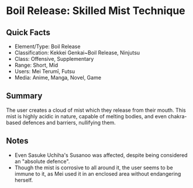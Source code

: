 # Boil Release: Skilled Mist Technique

## Quick Facts
- Element/Type: Boil Release
- Classification: Kekkei Genkai~Boil Release, Ninjutsu
- Class: Offensive, Supplementary
- Range: Short, Mid
- Users: Mei Terumī, Futsu
- Media: Anime, Manga, Novel, Game

## Summary
The user creates a cloud of mist which they release from their mouth. This mist is highly acidic in nature, capable of melting bodies, and even chakra-based defences and barriers, nullifying them.

## Notes
- Even Sasuke Uchiha's Susanoo was affected, despite being considered an "absolute defence".
- Though the mist is corrosive to all around it, the user seems to be immune to it, as Mei used it in an enclosed area without endangering herself.
